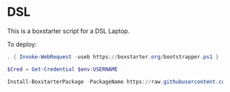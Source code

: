 # DSL

This is a boxstarter script for a DSL Laptop.

To deploy:

```powershell
. { Invoke-WebRequest -useb https://boxstarter.org/bootstrapper.ps1 } | iex; Get-Boxstarter -Force
```

```powershell
$Cred = Get-Credential $env:USERNAME
```
```powershell
Install-BoxstarterPackage -PackageName https://raw.githubusercontent.com/adcouch/dsl/main/windply/dsl_deploy.choco -Credential $Cred 
```
